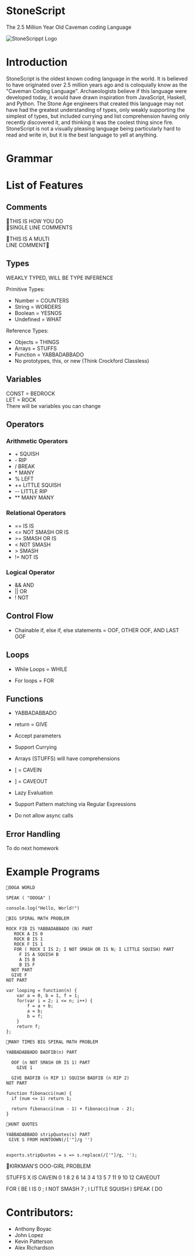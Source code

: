 # StoneScript
The 2.5 Million Year Old Caveman coding Language

![StoneScrippt Logo](https://i.imgur.com/dvywB1b.png)

<!-- Due by next time:
* Solidfy all features to have grammar ready
-->

# Introduction
StoneScript is the oldest known coding language in the world. It is believed to have originated over 2.5 million years ago and is coloquially know as the "Caveman Coding Language". Archaeologists believe if this language were developed today, it would have drawn inspiration from JavaScript, Haskell, and Python. The Stone Age engineers that created this language may not have had the greatest understanding of types, only weakly supporting the simplest of types, but included currying and list comprehension having only recently discovered it, and thinking it was the coolest thing since fire. StoneScript is not a visually pleasing language being particularly hard to read and write in, but it is the best language to yell at anything. 

# Grammar

# List of Features

## Comments
 🦖THIS IS HOW YOU DO <br/>
 🦖SINGLE LINE COMMENTS

🦕THIS IS A MULTI <br/>
LINE COMMENT🦕

## Types

WEAKLY TYPED, WILL BE TYPE INFERENCE

Primitive Types:
* Number = COUNTERS
* String = WORDERS
* Boolean = YESNOS
* Undefined = WHAT


Reference Types:
* Objects = THINGS
* Arrays = STUFFS
* Function = YABBADABBADO
* No prototypes, this, or new (Think Crockford Classless)

## Variables 

CONST = BEDROCK <br/>
LET = ROCK <br/>
There will be variables you can change 

## Operators
### Arithmetic Operators
* \+ SQUISH
* \- RIP 
* \/ BREAK 
* \* MANY
* % LEFT
* ++ LITTLE SQUISH
* -- LITTLE RIP
* ** MANY MANY

### Relational Operators
* == IS IS
* <= NOT SMASH OR IS
* \>= SMASH OR IS
* < NOT SMASH
* \> SMASH
* != NOT IS

### Logical Operator
* && AND
* || OR
* ! NOT

## Control Flow

* Chainable if, else if, else statements = OOF, OTHER OOF, AND LAST OOF

## Loops
* While Loops = WHILE

* For loops = FOR

## Functions

* YABBADABBADO
* return = GIVE
* Accept parameters
* Support Currying

* Arrays (STUFFS) will have comprehensions
* \[ = CAVEIN
* ] = CAVEOUT
* Lazy Evaluation
* Support Pattern matching via Regular Expressions
* Do not allow async calls

## Error Handling
To do next homework

# Example Programs

```
🦖OOGA WORLD 

SPEAK ( "OOOGA" )
```

```
console.log("Hello, World!")
```

```
🦖BIG SPIRAL MATH PROBLEM 

ROCK FIB IS YABBADABBADO (N) PART
   ROCK A IS 0
   ROCK B IS 1
   ROCK F IS 1
   FOR ( ROCK I IS 2; I NOT SMASH OR IS N; I LITTLE SQUISH) PART
     F IS A SQUISH B
     A IS B
     B IS F
  NOT PART
  GIVE F
NOT PART

```

```
var looping = function(n) {
    var a = 0, b = 1, f = 1;
    for(var i = 2; i <= n; i++) {
        f = a + b;
        a = b;
        b = f;
    }
    return f;
};
```

```
🦖MANY TIMES BIG SPIRAL MATH PROBLEM

YABBADABBADO BADFIB(n) PART

  OOF (n NOT SMASH OR IS 1) PART
    GIVE 1
    
  GIVE BADFIB (n RIP 1) SQUISH BADFIB (n RIP 2)
NOT PART
```

```
function fibonacci(num) {
  if (num <= 1) return 1;

  return fibonacci(num - 1) + fibonacci(num - 2);
}
```

```
🦖HUNT QUOTES

YABBADABBADO stripQuotes(s) PART
 GIVE S FROM HUNTDOWN(/['"]/g '')
 
```
```
exports.stripQuotes = s => s.replace(/['"]/g, '');
```

🦖KIRKMAN'S OOO-GIRL PROBLEM

STUFFS X IS CAVEIN 0 1 8 2 6 14 3 4 13 5 7 11 9 10 12 CAVEOUT

FOR ( BE I IS 0 ; I NOT SMASH 7 ; I LITTLE SQUISH )
SPEAK ( DO  



# Contributors:
* Anthony Boyac 
* John Lopez
* Kevin Patterson
* Alex Richardson
